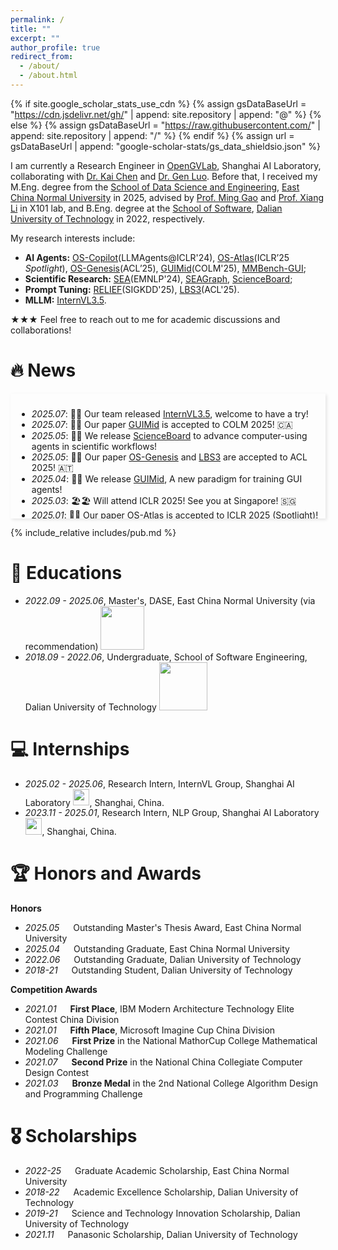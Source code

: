 ```yaml
---
permalink: /
title: ""
excerpt: ""
author_profile: true
redirect_from: 
  - /about/
  - /about.html
---
```


{% if site.google_scholar_stats_use_cdn %}
{% assign gsDataBaseUrl = "https://cdn.jsdelivr.net/gh/" | append: site.repository | append: "@" %}
{% else %}
{% assign gsDataBaseUrl = "https://raw.githubusercontent.com/" | append: site.repository | append: "/" %}
{% endif %}
{% assign url = gsDataBaseUrl | append: "google-scholar-stats/gs_data_shieldsio.json" %}

<span class='anchor' id='about-me'></span>

<!-- - I am currently a third-year Master's Student at the School of Data Science and Engineering, East China Normal University, under the supervision of Prof. Ming Gao and [Prof. Xiang Li](https://lixiang3776.github.io/) in the X101 lab. I am also a research intern at Shanghai AI Lab, supervised by [Dr. Wenhai Wang](https://whai362.github.io/) and [Dr. Zhiyong Wu](https://lividwo.github.io/zywu.github.io/).-->

I am currently a Research Engineer in [OpenGVLab](https://github.com/opengvlab), Shanghai AI Laboratory, collaborating with [Dr. Kai Chen](https://chenkai.site/) and [Dr. Gen Luo](https://scholar.google.com/citations?user=EyZqU9gAAAAJ&hl=zh-CN&oi=ao). Before that, I received my M.Eng. degree from the [School of Data Science and Engineering](https://dase.ecnu.edu.cn/), [East China Normal University](https://www.ecnu.edu.cn/) in 2025, advised by [Prof. Ming Gao](https://scholar.google.com/citations?user=vwI3qB0AAAAJ&hl=zh-CN&oi=ao) and [Prof. Xiang Li](https://lixiang3776.github.io/) in X101 lab, and B.Eng. degree at the [School of Software](https://ss.dlut.edu.cn/), [Dalian University of Technology](https://www.dlut.edu.cn/) in 2022, respectively.

My research interests include:
- **AI Agents:** [OS-Copilot](https://arxiv.org/pdf/2402.07456)(LLMAgents@ICLR'24), [OS-Atlas](https://arxiv.org/abs/2410.23218)(ICLR’25 *Spotlight*), [OS-Genesis](https://arxiv.org/abs/2412.19723)(ACL’25), [GUIMid](https://arxiv.org/pdf/2504.10127)(COLM'25), [MMBench-GUI](https://arxiv.org/pdf/2507.19478);
- **Scientific Research:** [SEA](https://arxiv.org/abs/2407.12857)(EMNLP'24), [SEAGraph](https://arxiv.org/pdf/2412.11939), [ScienceBoard](https://arxiv.org/abs/2505.19897);
- **Prompt Tuning:** [RELIEF](https://arxiv.org/abs/2408.03195)(SIGKDD'25), [LBS3](https://arxiv.org/pdf/2410.21728)(ACL'25).
- **MLLM:** [InternVL3.5](https://arxiv.org/abs/2508.18265).

★★★ Feel free to reach out to me for academic discussions and collaborations!

# 🔥 News
<style>  
    .scrollable-area {  
        max-height: 180px;  
        overflow-y: auto;  
        box-shadow: 2px 2px 5px rgba(0, 0, 0, 0.1);  
        padding: 10px;  
    }
    .pdf {
        text-decoration: none;
        color: #122c8b;
    }
    .code {
        text-decoration: none;
        color: #122c8b;
    }
    .title{
        color: #374798;
    }
</style>  
<div class="scrollable-area">  
    <ul>
        <li><em>2025.07</em>: 🎉🎉 Our team released <a href="https://huggingface.co/collections/OpenGVLab/internvl35-68ac87bd52ebe953485927fb">InternVL3.5</a>, welcome to have a try!</li>      
        <li><em>2025.07</em>: 🥂🥂 Our paper <a href="https://arxiv.org/pdf/2504.10127">GUIMid</a> is accepted to COLM 2025! 🇨🇦</li>
        <li><em>2025.05</em>: 🔬🧪 We release <a href="https://qiushisun.github.io/ScienceBoard-Home/">ScienceBoard</a> to advance computer-using agents in scientific workflows!</li>
        <li><em>2025.05</em>: 🥂🥂 Our paper <a href="https://arxiv.org/abs/2412.19723">OS-Genesis</a> and <a href="https://arxiv.org/pdf/2410.21728">LBS3</a> are accepted to ACL 2025! 🇦🇹</li>
        <li><em>2025.04</em>: 🤖🤖 We release <a href="https://github.com/hkust-nlp/GUIMid">GUIMid</a>, A new paradigm for training GUI agents!</li>
        <li><em>2025.03</em>: 🏖️🏖️ Will attend ICLR 2025! See you at Singapore! 🇸🇬</li>
        <li><em>2025.01</em>: 🥂🥂 Our paper <a href="https://arxiv.org/pdf/2410.23218">OS-Atlas</a> is accepted to ICLR 2025 (Spotlight)! 🇸🇬</li>
        <li><em>2024.12</em>: 🤖🤖 We release <a href="https://qiushisun.github.io/OS-Genesis-Home/">OS-Genesis</a> and <a href="https://osatlas.github.io/">OS-Atlas</a> to advance GUI agents!</li>
        <li><em>2024.12</em>: 🎉🎉 New homepage!</li>
        <li><em>2024.11</em>: 🥂🥂 Our paper <a href="https://arxiv.org/pdf/2408.03195">RELIEF</a> is accepted to KDD 2025! 🇨🇦</li>
        <li><em>2024.11</em>: ⛱️⛱️ Attend EMNLP 2024 in Miami, USA! 🇺🇸</li>
    </ul>  
</div>  

<!-- # 🔥 News -->
<!-- - *2022.02*: &nbsp;🎉🎉 Lorem ipsum dolor sit amet, consectetur adipiscing elit. Vivamus ornare aliquet ipsum, ac tempus justo dapibus sit amet. 
- *2022.02*: &nbsp;🎉🎉 Lorem ipsum dolor sit amet, consectetur adipiscing elit. Vivamus ornare aliquet ipsum, ac tempus justo dapibus sit amet.  -->


<!-- - *2024.12:* 🎉 🎉 New homepage!
- *2024.11:* 🥂🥂 Our paper [RELIEF](https://arxiv.org/pdf/2408.03195) is accepted to KDD 2025! 🇨🇦
- *2024.11:* ⛱️⛱️ Attend EMNLP 2024 in Miami, USA! 🇺🇸 -->

<span class='anchor' id='publications'></span>

{% include_relative includes/pub.md %}

# 📖 Educations
- *2022.09 - 2025.06*, Master's, DASE, East China Normal University (via recommendation) <img src='./images/logos/dase_log1.png' style='width: 5em;'>
- *2018.09 - 2022.06*, Undergraduate, School of Software Engineering, Dalian University of Technology <img src='./images/logos/dlut.png' style='width: 5.5em;'>

# 💻 Internships
- *2025.02 - 2025.06*, Research Intern, InternVL Group, Shanghai AI Laboratory <img src='./images/logos/shailab-logo.svg' style='width: 1.90em;'>, Shanghai, China.
- *2023.11 - 2025.01*, Research Intern, NLP Group, Shanghai AI Laboratory <img src='./images/logos/shailab-logo.svg' style='width: 1.90em;'>, Shanghai, China.

# 🏆 Honors and Awards
**Honors**
- *2025.05* &emsp; Outstanding Master's Thesis Award, East China Normal University
- *2025.04* &emsp; Outstanding Graduate, East China Normal University
- *2022.06* &emsp; Outstanding Graduate, Dalian University of Technology
- *2018-21* &emsp; Outstanding Student, Dalian University of Technology

**Competition Awards**
- *2021.01* &emsp; **First Place**, IBM Modern Architecture Technology Elite Contest China Division
- *2021.01* &emsp; **Fifth Place**, Microsoft Imagine Cup China Division
- *2021.06* &emsp; **First Prize** in the National MathorCup College Mathematical Modeling Challenge
- *2021.07* &emsp; **Second Prize** in the National China Collegiate Computer Design Contest
- *2021.03* &emsp; **Bronze Medal** in the 2nd National College Algorithm Design and Programming Challenge

# 🎖 Scholarships
- *2022-25* &emsp; Graduate Academic Scholarship, East China Normal University
- *2018-22* &emsp; Academic Excellence Scholarship, Dalian University of Technology
- *2019-21* &emsp; Science and Technology Innovation Scholarship, Dalian University of Technology
- *2021.11* &emsp; Panasonic Scholarship, Dalian University of Technology

<!-- # 💬 Invited Talks
- *2021.06*, Lorem ipsum dolor sit amet, consectetur adipiscing elit. Vivamus ornare aliquet ipsum, ac tempus justo dapibus sit amet. 
- *2021.03*, Lorem ipsum dolor sit amet, consectetur adipiscing elit. Vivamus ornare aliquet ipsum, ac tempus justo dapibus sit amet.  \| [\[video\]](https://github.com/) -->

<!--# 🔍 Services
- I serve(d) as a reviewer / program committee member for the following conferences, journals:
  - Conferences: EMNLP'23, ACL'23, CIKM'23, EMNLP'23 <span style="color:#ac530f">(Best Reviewer Award)</span>, ICLR'24, NeurIPS'24, NLPCC'24, ICLR'25, COLING'25, NAACL'25, SIGKDD'25, COLM'25.
  - Journals: ACL Rolling Review (2023.4 - Present), Frontiers of Computer Science-->


<!--<div style="width: 200px; height: 200px; overflow: hidden;">
    <script type="text/javascript" id="clstr_globe" 
        src="//clustrmaps.com/globe.js?d=C73LXGj9hHgRHh1tddEIc_z3OH7DwCLi_0X65fA9TeQ"></script>
</div> -->
<div style="width: 200px; height: 200px; overflow: hidden; display: block; margin: 30px auto;">
    <script type="text/javascript" id="clstr_globe" 
        src="//clustrmaps.com/globe.js?d=C73LXGj9hHgRHh1tddEIc_z3OH7DwCLi_0X65fA9TeQ"></script>
</div>

